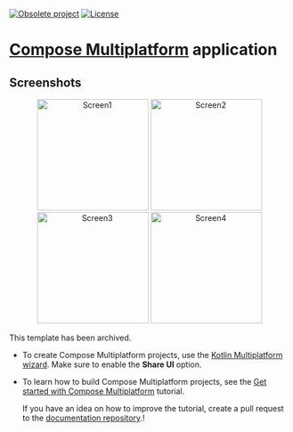 [![Obsolete project](https://jb.gg/badges/obsolete-plastic.svg)](https://github.com/JetBrains#jetbrains-on-github)
[![License](https://img.shields.io/badge/License-Apache_2.0-blue.svg)](https://opensource.org/licenses/Apache-2.0)
# [Compose Multiplatform](https://github.com/JetBrains/compose-multiplatform) application

## Screenshots

<p style="text-align: center;">
  <img src="https://github.com/KMPBest/MyFindTravel/assets/75264221/a4d86a83-9b41-46d3-bd97-c0045d4dfc18" width="200" alt="Screen1"/>
  <img src="https://github.com/KMPBest/MyFindTravel/assets/75264221/bb739398-86b7-45d8-b274-d74a52a495a2" width="200" alt="Screen2"/>
  <img src="https://github.com/KMPBest/MyFindTravel/assets/75264221/db84f442-f0c1-49f4-ba65-3b8cf29a6dc9" width="200" alt="Screen3"/>
  <img src="https://github.com/KMPBest/MyFindTravel/assets/75264221/564fbea8-11a5-4592-aa10-3c849b9b95f5" width="200" alt="Screen4"/>
</p>

This template has been archived.

* To create Compose Multiplatform projects, use the [Kotlin Multiplatform wizard](https://kmp.jetbrains.com/).
  Make sure to enable the **Share UI** option.
* To learn how to build Compose Multiplatform projects, see the [Get started with Compose Multiplatform](https://www.jetbrains.com/help/kotlin-multiplatform-dev/compose-multiplatform-getting-started.html) tutorial.

  If you have an idea on how to improve the tutorial, create a pull request to the [documentation repository](https://github.com/JetBrains/kotlin-multiplatform-dev-docs).!
